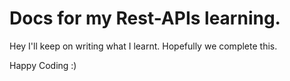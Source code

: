 # Docs for my Rest-APIs learning.

Hey I'll keep on writing what I learnt. Hopefully we complete this. 

Happy Coding :)
